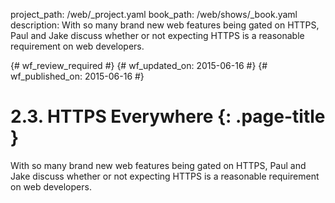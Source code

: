 project_path: /web/_project.yaml
book_path: /web/shows/_book.yaml
description: With so many brand new web features being gated on HTTPS, Paul and Jake discuss whether or not expecting HTTPS is a reasonable requirement on web developers. 

{# wf_review_required #}
{# wf_updated_on: 2015-06-16 #}
{# wf_published_on: 2015-06-16 #}

# 2.3. HTTPS Everywhere {: .page-title }

With so many brand new web features being gated on HTTPS, Paul and Jake discuss
whether or not expecting HTTPS is a reasonable requirement on web developers. 

